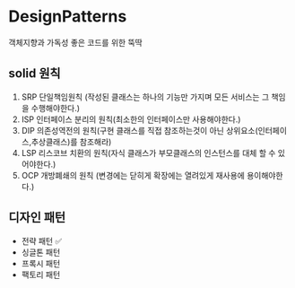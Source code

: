 # DesignPatterns
객체지향과 가독성 좋은 코드를 위한 뚝딱

## solid 원칙 
1. SRP 단일책임원칙 (작성된 클래스는 하나의 기능만 가지며 모든 서비스는 그 책임을 수행해야한다.)
2. ISP 인터페이스 분리의 원칙(최소한의 인터페이스만 사용해야한다.)
3. DIP 의존성역전의 원칙(구현 클래스를 직접 참조하는것이 아닌 상위요소(인터페이스,추상클래스)를 참조해라)
4. LSP 리스코브 치환의 원칙(자식 클래스가 부모클래스의 인스턴스를 대체 할 수 있어야한다.)
5. OCP 개방폐쇄의 원칙 (변경에는 닫히게 확장에는 열려있게 재사용에 용이해야한다.)

## 디자인 패턴 

- 전략 패턴 ✅
- 싱글톤 패턴
- 프록시 패턴
- 팩토리 패턴

